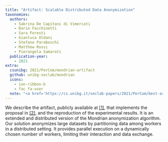 ```yaml
---
title: "Artifact: Scalable Distributed Data Anonymization"
taxonomies:
  authors:
    - Sabrina De Capitani di Vimercati
    - Dario Facchinetti
    - Sara Foresti
    - Gianluca Oldani
    - Stefano Paraboschi
    - Matthew Rossi
    - Pierangela Samarati
  publication-year:
    - 2021
extra:
  csunibg: 2021/PerCom/mondrian-artifact
  github: unibg-seclab/mondrian
  icons:
    - ion-ribbon-b
    - fac fa-user
  note: "<a href='https://cs.unibg.it/seclab-papers/2021/PerCom/best-artifact-award-certificate.pdf'><u>IEEE PerCom'21 Best Artifact Award</u></a>"
---
```


We describe the artifact, publicly available at [[1]](https://github.com/mosaicrown/mondrian),
that implements the proposal in [[2]](/publications/mondrian2/), and the reproduction of
the experimental results. It is an extended and distributed
version of the Mondrian anonymization algorithm. Our solution anonymizes large datasets by partitioning data among
workers in a distributed setting. It provides parallel execution
on a dynamically chosen number of workers, limiting their
interaction and data exchange.

